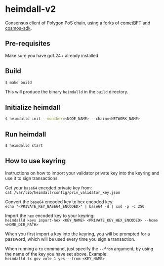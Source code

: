 # heimdall-v2

[//]: # (TODO HV2: https://polygon.atlassian.net/browse/POS-2757)

Consensus client of Polygon PoS chain, using a forks of [cometBFT](https://github.com/0xPolygon/cometBFT) and [cosmos-sdk](https://github.com/0xPolygon/cosmos-sdk).

## Pre-requisites

Make sure you have go1.24+ already installed

## Build
```bash 
$ make build
```
This will produce the binary `heimdalld` in the `build` directory.

## Initialize heimdall
```bash 
$ heimdalld init --moniker=<NODE_NAME> --chain=<NETWORK_NAME>
```

## Run heimdall
```bash 
$ heimdalld start
```

## How to use keyring

Instructions on how to import your validator private key into the keyring and use it to sign transactions.

Get your `base64` encoded private key from:  
`cat /var/lib/heimdall/config/priv_validator_key.json`

Convert the `base64` encoded key to hex encoded key:  
`echo "<PRIVATE_KEY_BASE64_ENCODED>" | base64 -d | xxd -p -c 256`

Import the `hex` encoded key to your keyring:  
`heimdalld keys import-hex <KEY_NAME> <PRIVATE_KEY_HEX_ENCODED> --home <HOME_DIR_PATH>`

When you first import a key into the keyring, you will be prompted for a password, which will be used every time you sign a transaction.

When running a `tx` command, just specify the `--from` argument, by using the name of the key you have set above. Example:  
`heimdalld tx gov vote 1 yes --from <KEY_NAME>`
